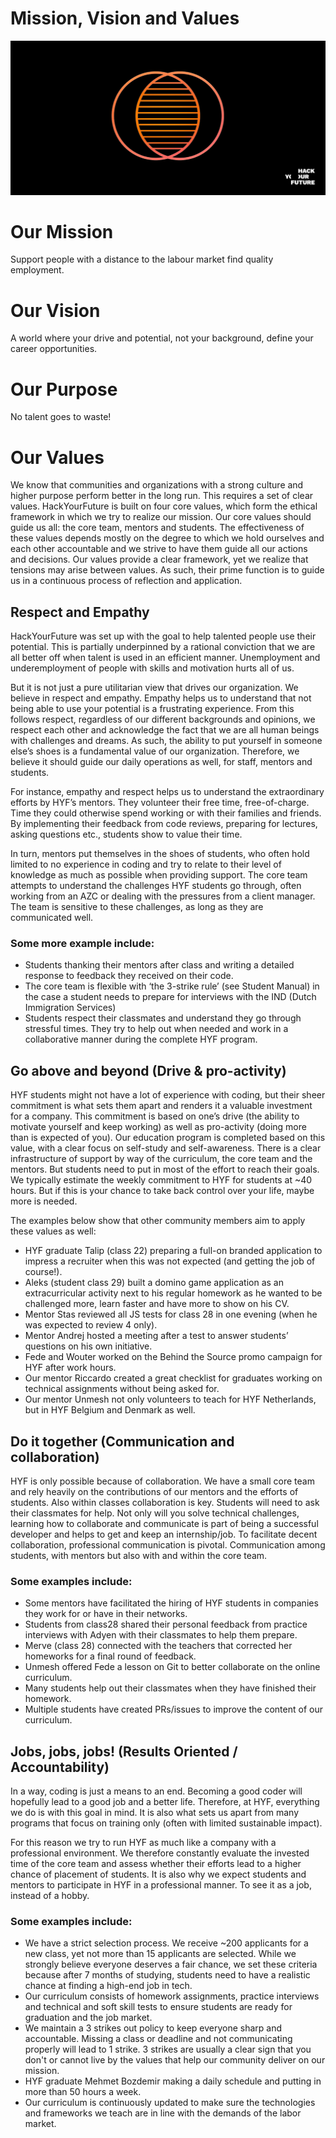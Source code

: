 # Mission, Vision and Values

![Values](assets/values.jpg)

# Our Mission
Support people with a distance to the labour market find quality employment.

# Our Vision
A world where your drive and potential, not your background, define your career opportunities.

# Our Purpose
No talent goes to waste!

# Our Values
We know that communities and organizations with a strong culture and higher purpose perform better in the long run. This requires a set of clear values. HackYourFuture is built on four core values, which form the ethical framework in which we try to realize our mission. Our core values should guide us all: the core team, mentors and students. The effectiveness of these values depends mostly on the degree to which we hold ourselves and each other accountable and we strive to have them guide all our actions and decisions. Our values provide a clear framework, yet we realize that tensions may arise between values. As such, their prime function is to guide us in a continuous process of reflection and application.

## Respect and Empathy

HackYourFuture was set up with the goal to help talented people use their potential. 
This is partially underpinned by a rational conviction that we are all better off when talent is used in an efficient manner. Unemployment and underemployment of people with skills and motivation hurts all of us. 

But it is not just a pure utilitarian view that drives our organization. We believe in respect and empathy. Empathy helps us to understand that not being able to use your potential is a frustrating experience. From this follows respect, regardless of our different backgrounds and opinions, we respect each other and acknowledge the fact that we are all human beings with challenges and dreams. As such, the ability to put yourself in someone else’s shoes is a fundamental value of our organization. Therefore, we believe it should guide our daily operations as well, for staff, mentors and students.

For instance, empathy and respect helps us to understand the extraordinary efforts by HYF’s mentors. They volunteer their free time, free-of-charge. Time they could otherwise spend working or with their families and friends. By implementing their feedback from code reviews, preparing for lectures, asking questions etc., students show to value their time. 

In turn, mentors put themselves in the shoes of students, who often hold limited to no experience in coding and try to relate to their level of knowledge as much as possible when providing support. 
The core team attempts to understand the challenges HYF students go through, often working from an AZC or dealing with the pressures from a client manager. The team is sensitive to these challenges, as long as they are communicated well.

### Some more example include:
- Students thanking their mentors after class and writing a detailed response to feedback they received on their code. 
- The core team is flexible with ‘the 3-strike rule’ (see Student Manual) in the case a student  needs to prepare for interviews with the IND (Dutch Immigration Services) 
- Students respect their classmates and understand they go through stressful times. They try to help out when needed and work in a collaborative manner during the complete HYF program.

## Go above and beyond (Drive & pro-activity)  
HYF students might not have a lot of experience with coding, but their sheer commitment is what sets them apart and renders it a valuable investment for a company. This commitment is based on one’s drive (the ability to motivate yourself and keep working) as well as pro-activity (doing more than is expected of you). Our education program is completed based on this value, with a clear focus on self-study and self-awareness. There is a clear infrastructure of support by way of the curriculum, the core team and the mentors. But students need to put in most of the effort to reach their goals. We typically estimate the weekly commitment to HYF for students at ~40 hours. But if this is your chance to take back control over your life, maybe more is needed. 

The examples below show that other community members aim to apply these values as well:

- HYF graduate Talip (class 22) preparing a full-on branded application to impress a recruiter when this was not expected (and getting the job of course!).
- Aleks (student class 29) built a domino game application as an extracurricular activity next to his regular homework as he wanted to be challenged more, learn faster and have more to show on his CV.
- Mentor Stas reviewed all JS tests for class 28 in one evening (when he was expected to review 4 only).
- Mentor Andrej hosted a meeting after a test to answer students’ questions on his own initiative.
- Fede and Wouter worked on the Behind the Source promo campaign for HYF after work hours.
- Our mentor Riccardo created a great checklist for graduates working on technical assignments without being asked for.
- Our mentor Unmesh not only volunteers to teach for HYF Netherlands, but in HYF Belgium and Denmark as well.

## Do it together (Communication and collaboration)
HYF is only possible because of collaboration. We have a small core team and rely heavily on the contributions of our mentors and the efforts of students. Also within classes collaboration is key. Students will need to ask their classmates for help. Not only will you solve technical challenges, learning how to collaborate and communicate is part of being a successful developer and helps to get and keep an internship/job. To facilitate decent collaboration, professional communication is pivotal. Communication among students, with mentors but also with and within the core team. 

### Some examples include:
- Some mentors have facilitated the hiring of HYF students in companies they work for or have in their networks.
- Students from class28 shared their personal feedback from practice interviews with Adyen with their classmates to help them prepare.
- Merve (class 28) connected with the teachers that corrected her homeworks for a final round of feedback.
- Unmesh offered Fede a lesson on Git to better collaborate on the online curriculum.
- Many students help out their classmates when they have finished their homework.
- Multiple students have created PRs/issues to improve the content of our curriculum.

## Jobs, jobs, jobs! (Results Oriented / Accountability) 
In a way, coding is just a means to an end. Becoming a good coder will hopefully lead to a good job and a better life. Therefore, at HYF, everything we do is with this goal in mind. It is also what sets us apart from many programs that focus on training only (often with limited sustainable impact).

For this reason we try to run HYF as much like a company with a professional environment. We therefore constantly evaluate the invested time of the core team and assess whether their efforts lead to a higher chance of placement of students. It is also why we expect students and mentors to participate in HYF in a professional manner. To see it as a job, instead of a hobby.

### Some examples include:
- We have a strict selection process. We receive ~200 applicants for a new class, yet not more than 15 applicants are selected. While we strongly believe everyone deserves a fair chance, we set these criteria because after 7 months of studying, students need to have a realistic chance at finding a high-end job in tech.
- Our curriculum consists of homework assignments, practice interviews and technical and soft skill tests to ensure students are ready for graduation and the job market.
- We maintain a 3 strikes out policy to keep everyone sharp and accountable. Missing a class or deadline and not communicating properly will lead to 1 strike. 3 strikes are usually a clear sign that you don't or cannot live by the values that help our community deliver on our mission.
- HYF graduate Mehmet Bozdemir making a daily schedule and putting in more than 50 hours a week.
- Our curriculum is continuously updated to make sure the technologies and frameworks we teach are in line with the demands of the labor market.
